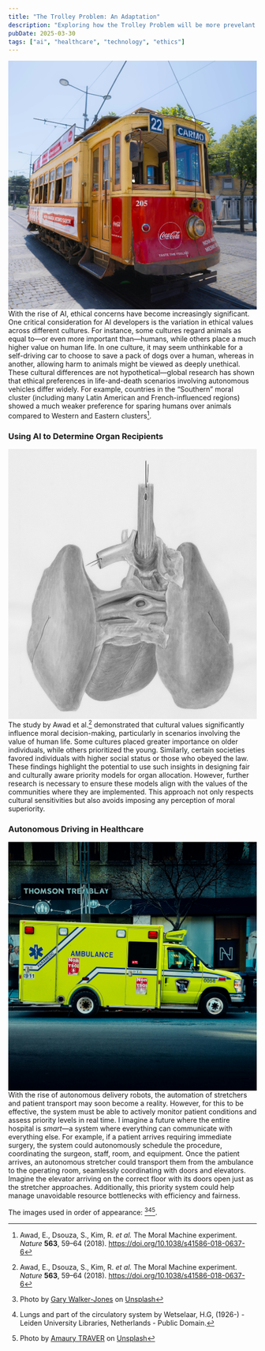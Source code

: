 ```yaml
---
title: "The Trolley Problem: An Adaptation"
description: "Exploring how the Trolley Problem will be more prevelant in healthcare"
pubDate: 2025-03-30
tags: ["ai", "healthcare", "technology", "ethics"]
---
```

<img src="/src/assets/gary-walker-jones-fZ0iTF-9VIA-unsplash.jpg" alt="A Trolley" style="float: left;"> 

With the rise of AI, ethical concerns have become increasingly significant. One critical consideration for AI developers is the variation in ethical values across different cultures. For instance, some cultures regard animals as equal to—or even more important than—humans, while others place a much higher value on human life. In one culture, it may seem unthinkable for a self-driving car to choose to save a pack of dogs over a human, whereas in another, allowing harm to animals might be viewed as deeply unethical. These cultural differences are not hypothetical—global research has shown that ethical preferences in life-and-death scenarios involving autonomous vehicles differ widely. For example, countries in the “Southern” moral cluster (including many Latin American and French-influenced regions) showed a much weaker preference for sparing humans over animals compared to Western and Eastern clusters[^1].

### Using AI to Determine Organ Recipients
<img src="/src/assets/europeana-ozzsSujZ9s8-unsplash.jpg" alt="Organ" style="float: right;">

The study by Awad et al.[^1] demonstrated that cultural values significantly influence moral decision-making, particularly in scenarios involving the value of human life. Some cultures placed greater importance on older individuals, while others prioritized the young. Similarly, certain societies favored individuals with higher social status or those who obeyed the law. These findings highlight the potential to use such insights in designing fair and culturally aware priority models for organ allocation. However, further research is necessary to ensure these models align with the values of the communities where they are implemented. This approach not only respects cultural sensitivities but also avoids imposing any perception of moral superiority.

### Autonomous Driving in Healthcare
<img src="/src/assets/amaury-traver-Rm-C1oTUF8Y-unsplash.jpg" alt="Ambulance" style="float:left;">

With the rise of autonomous delivery robots, the automation of stretchers and patient transport may soon become a reality. However, for this to be effective, the system must be able to actively monitor patient conditions and assess priority levels in real time. I imagine a future where the entire hospital is *smart*—a system where everything can communicate with everything else. For example, if a patient arrives requiring immediate surgery, the system could autonomously schedule the procedure, coordinating the surgeon, staff, room, and equipment. Once the patient arrives, an autonomous stretcher could transport them from the ambulance to the operating room, seamlessly coordinating with doors and elevators. Imagine the elevator arriving on the correct floor with its doors open just as the stretcher approaches. Additionally, this priority system could help manage unavoidable resource bottlenecks with efficiency and fairness.

The images used in order of appearance: [^2][^3][^4].

[^1]: Awad, E., Dsouza, S., Kim, R. *et al.* The Moral Machine experiment. *Nature* **563**, 59–64 (2018). https://doi.org/10.1038/s41586-018-0637-6
[^2]: Photo by <a href="https://unsplash.com/@gwj72?utm_content=creditCopyText&utm_medium=referral&utm_source=unsplash">Gary Walker-Jones</a> on <a href="https://unsplash.com/photos/a-red-and-yellow-trolley-car-traveling-down-a-street-fZ0iTF-9VIA?utm_content=creditCopyText&utm_medium=referral&utm_source=unsplash">Unsplash</a>
[^3]: Lungs and part of the circulatory system by Wetselaar, H.G, (1926-) - Leiden University Libraries, Netherlands - Public Domain.
[^4]: Photo by <a href="https://unsplash.com/@beyondreality?utm_content=creditCopyText&utm_medium=referral&utm_source=unsplash">Amaury TRAVER</a> on <a href="https://unsplash.com/photos/an-ambulance-is-parked-on-the-side-of-the-street-Rm-C1oTUF8Y?utm_content=creditCopyText&utm_medium=referral&utm_source=unsplash">Unsplash</a>
      
      